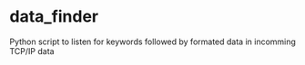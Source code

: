 # data_finder
Python script to listen for keywords followed by formated data in incomming TCP/IP data

